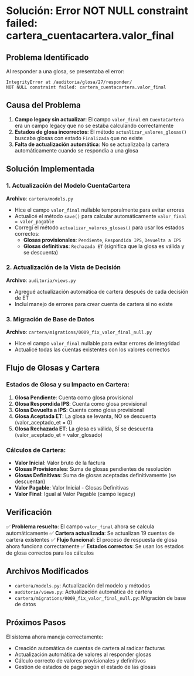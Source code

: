# Solución: Error NOT NULL constraint failed: cartera_cuentacartera.valor_final

## Problema Identificado

Al responder a una glosa, se presentaba el error:
```
IntegrityError at /auditoria/glosa/27/responder/
NOT NULL constraint failed: cartera_cuentacartera.valor_final
```

## Causa del Problema

1. **Campo legacy sin actualizar**: El campo `valor_final` en `CuentaCartera` era un campo legacy que no se estaba calculando correctamente
2. **Estados de glosa incorrectos**: El método `actualizar_valores_glosas()` buscaba glosas con estado `Finalizada` que no existe
3. **Falta de actualización automática**: No se actualizaba la cartera automáticamente cuando se respondía a una glosa

## Solución Implementada

### 1. Actualización del Modelo CuentaCartera

**Archivo**: `cartera/models.py`

- Hice el campo `valor_final` nullable temporalmente para evitar errores
- Actualicé el método `save()` para calcular automáticamente `valor_final = valor_pagable`
- Corregí el método `actualizar_valores_glosas()` para usar los estados correctos:
  - **Glosas provisionales**: `Pendiente`, `Respondida IPS`, `Devuelta a IPS`
  - **Glosas definitivas**: `Rechazada ET` (significa que la glosa es válida y se descuenta)

### 2. Actualización de la Vista de Decisión

**Archivo**: `auditoria/views.py`

- Agregué actualización automática de cartera después de cada decisión de ET
- Incluí manejo de errores para crear cuenta de cartera si no existe

### 3. Migración de Base de Datos

**Archivo**: `cartera/migrations/0009_fix_valor_final_null.py`

- Hice el campo `valor_final` nullable para evitar errores de integridad
- Actualicé todas las cuentas existentes con los valores correctos

## Flujo de Glosas y Cartera

### Estados de Glosa y su Impacto en Cartera:

1. **Glosa Pendiente**: Cuenta como glosa provisional
2. **Glosa Respondida IPS**: Cuenta como glosa provisional
3. **Glosa Devuelta a IPS**: Cuenta como glosa provisional
4. **Glosa Aceptada ET**: La glosa se levanta, NO se descuenta (valor_aceptado_et = 0)
5. **Glosa Rechazada ET**: La glosa es válida, SÍ se descuenta (valor_aceptado_et = valor_glosado)

### Cálculos de Cartera:

- **Valor Inicial**: Valor bruto de la factura
- **Glosas Provisionales**: Suma de glosas pendientes de resolución
- **Glosas Definitivas**: Suma de glosas aceptadas definitivamente (se descuentan)
- **Valor Pagable**: Valor Inicial - Glosas Definitivas
- **Valor Final**: Igual al Valor Pagable (campo legacy)

## Verificación

✅ **Problema resuelto**: El campo `valor_final` ahora se calcula automáticamente
✅ **Cartera actualizada**: Se actualizan 19 cuentas de cartera existentes
✅ **Flujo funcional**: El proceso de respuesta de glosa ahora funciona correctamente
✅ **Estados correctos**: Se usan los estados de glosa correctos para los cálculos

## Archivos Modificados

- `cartera/models.py`: Actualización del modelo y métodos
- `auditoria/views.py`: Actualización automática de cartera
- `cartera/migrations/0009_fix_valor_final_null.py`: Migración de base de datos

## Próximos Pasos

El sistema ahora maneja correctamente:
- Creación automática de cuentas de cartera al radicar facturas
- Actualización automática de valores al responder glosas
- Cálculo correcto de valores provisionales y definitivos
- Gestión de estados de pago según el estado de las glosas 